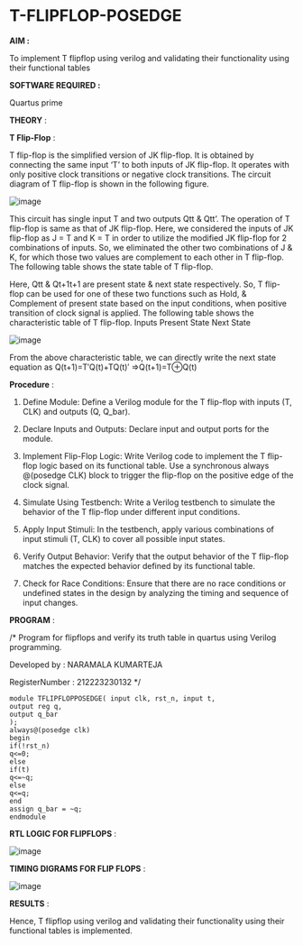 # T-FLIPFLOP-POSEDGE

**AIM :**

To implement  T flipflop using verilog and validating their functionality using their functional tables

**SOFTWARE REQUIRED :**

Quartus prime

**THEORY** :

**T Flip-Flop** :

T flip-flop is the simplified version of JK flip-flop. It is obtained by connecting the same input ‘T’ to both inputs of JK flip-flop. It operates with only positive clock transitions or negative clock transitions. The circuit diagram of T flip-flop is shown in the following figure.

![image](https://github.com/naavaneetha/T-FLIPFLOP-POSEDGE/assets/154305477/458a68fe-2d08-4a9d-ac4f-7ae0480ce0bd)

 
This circuit has single input T and two outputs Qtt & Qtt’. The operation of T flip-flop is same as that of JK flip-flop. Here, we considered the inputs of JK flip-flop as J = T and K = T in order to utilize the modified JK flip-flop for 2 combinations of inputs. So, we eliminated the other two combinations of J & K, for which those two values are complement to each other in T flip-flop. The following table shows the state table of T flip-flop.

Here, Qtt & Qt+1t+1 are present state & next state respectively. So, T flip-flop can be used for one of these two functions such as Hold, & Complement of present state based on the input conditions, when positive transition of clock signal is applied. The following table shows the characteristic table of T flip-flop. Inputs Present State Next State

![image](https://github.com/naavaneetha/T-FLIPFLOP-POSEDGE/assets/154305477/cdd7fb32-539f-4b66-bb8d-f305a153c886)

 
From the above characteristic table, we can directly write the next state equation as Q(t+1)=T′Q(t)+TQ(t)′ ⇒Q(t+1)=T⊕Q(t)

**Procedure** :

1) Define Module: Define a Verilog module for the T flip-flop with inputs (T, CLK) and outputs (Q, Q_bar).

2) Declare Inputs and Outputs: Declare input and output ports for the module.

3) Implement Flip-Flop Logic: Write Verilog code to implement the T flip-flop logic based on its functional table. Use a synchronous always @(posedge CLK) block to trigger the flip-flop on the positive edge of the clock signal.

4) Simulate Using Testbench: Write a Verilog testbench to simulate the behavior of the T flip-flop under different input conditions.

5) Apply Input Stimuli: In the testbench, apply various combinations of input stimuli (T, CLK) to cover all possible input states.

6) Verify Output Behavior: Verify that the output behavior of the T flip-flop matches the expected behavior defined by its functional table.

7) Check for Race Conditions: Ensure that there are no race conditions or undefined states in the design by analyzing the timing and sequence of input changes.


**PROGRAM** : 

/* Program for flipflops and verify its truth table in quartus using Verilog programming. 

Developed by : NARAMALA KUMARTEJA

RegisterNumber : 212223230132
*/
```
module TFLIPFLOPPOSEDGE( input clk, rst_n, input t,
output reg q,
output q_bar
);
always@(posedge clk) 
begin 
if(!rst_n)
q<=0;
else
if(t)
q<=~q;
else
q<=q;
end
assign q_bar = ~q;
endmodule
```
**RTL LOGIC FOR FLIPFLOPS** :

![image](https://github.com/sanjayashwinP/T-FLIPFLOP-POSEDGE/assets/147473265/fc2d6f81-bcdb-414b-972f-329507e0b4e8)

**TIMING DIGRAMS FOR FLIP FLOPS** :

![image](https://github.com/sanjayashwinP/T-FLIPFLOP-POSEDGE/assets/147473265/e0a10e25-c7b9-4efb-83e1-b4d63059a1e5)

**RESULTS** :

Hence, T flipflop using verilog and validating their functionality using their functional tables is implemented.

